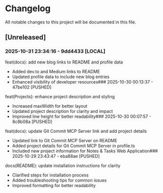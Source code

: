 # Changelog

All notable changes to this project will be documented in this file.

## [Unreleased]

### 2025-10-31 23:34:16 - 9dd4433 [LOCAL]

feat(docs): add new blog links to README and profile data

- Added dev.to and Medium links to README
- Updated profile data to include new blog entries
- Enhanced visibility of developer resources### 2025-10-30 00:13:37 - 47be102 [PUSHED]

feat(Projects): enhance project description and styling

- Increased maxWidth for better layout
- Updated project description for clarity and impact
- Improved line height for better readability### 2025-10-30 00:07:57 - 8c8b08a [PUSHED]

feat(docs): update Git Commit MCP Server link and add project details

- Updated link to Git Commit MCP Server on README
- Added project details for Git Commit MCP Server in profile.ts
- Included new project information for Notes & Tasks Web Application### 2025-10-29 23:43:47 - eba88ae [PUSHED]

docs(README): update installation instructions for clarity

- Clarified steps for installation process
- Added troubleshooting tips for common issues
- Improved formatting for better readability